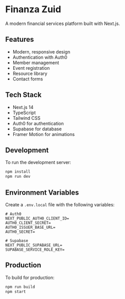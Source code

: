 # Finanza Zuid

A modern financial services platform built with Next.js.

## Features

- Modern, responsive design
- Authentication with Auth0
- Member management
- Event registration
- Resource library
- Contact forms

## Tech Stack

- Next.js 14
- TypeScript
- Tailwind CSS
- Auth0 for authentication
- Supabase for database
- Framer Motion for animations

## Development

To run the development server:

```bash
npm install
npm run dev
```

## Environment Variables

Create a `.env.local` file with the following variables:

```env
# Auth0
NEXT_PUBLIC_AUTH0_CLIENT_ID=
AUTH0_CLIENT_SECRET=
AUTH0_ISSUER_BASE_URL=
AUTH0_SECRET=

# Supabase
NEXT_PUBLIC_SUPABASE_URL=
SUPABASE_SERVICE_ROLE_KEY=
```

## Production

To build for production:

```bash
npm run build
npm start
``` 